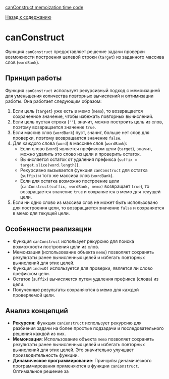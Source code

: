 [canConstruct memoization time code](https://www.youtube.com/watch?v=oBt53YbR9Kk&t=7965s)

[Назад к содержанию](../README.md)

# canConstruct

Функция `canConstruct` предоставляет решение задачи проверки возможности построения целевой строки (`target`) из заданного массива слов (`wordBank`).

## Принцип работы

Функция `canConstruct` использует рекурсивный подход с мемоизацией для уменьшения количества повторных вычислений и оптимизации работы. Она работает следующим образом:

1. Если цель (`target`) уже есть в мемо (`memo`), то возвращается сохраненное значение, чтобы избежать повторных вычислений.
2. Если цель пустая строка (`''`), значит, можно построить цель из слов, поэтому возвращается значение `true`.
3. Если массив слов (`wordBank`) пуст, значит, больше нет слов для проверки, поэтому возвращается значение `false`.
4. Для каждого слова (`word`) в массиве слов (`wordBank`):
    - Если слово (`word`) является префиксом цели (`target`), значит, можно удалить это слово из цели и проверить остаток.
    - Вычисляется остаток от удаления префикса (`suffix = target.slice(word.length)`).
    - Рекурсивно вызывается функция `canConstruct` для остатка (`suffix`) и того же массива слов (`wordBank`).
    - Если для остатка возможно построение цели (`canConstruct(suffix, wordBank, memo)` возвращает `true`), то возвращается значение `true` и сохраняется в мемо для текущей цели.
5. Если ни одно слово из массива слов не может быть использовано для построения цели, то возвращается значение `false` и сохраняется в мемо для текущей цели.

## Особенности реализации

- Функция `canConstruct` использует рекурсию для поиска возможности построения цели из слов.
- Мемоизация (использование объекта `memo`) позволяет сохранять результаты ранее вычисленных целей и избегать повторных вычислений для этих целей.
- Функция `indexOf` используется для проверки, является ли слово префиксом цели.
- Остаток (`suffix`) вычисляется путем удаления префикса (слова) из цели.
- Полученные результаты сохраняются в мемо для каждой проверяемой цели.

## Анализ концепций

- **Рекурсия**: Функция `canConstruct` использует рекурсию для разбиения задачи на более простые подзадачи и последовательного решения каждой из них.
- **Мемоизация**: Использование объекта `memo` позволяет сохранять результаты ранее вычисленных целей и избегать повторных вычислений для этих целей. Это значительно улучшает производительность функции.
- **Динамическое программирование**: Принципы динамического программирования применяются в функции `canConstruct`. Оптимальное решение за